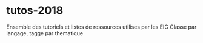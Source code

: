 # tutos-2018
Ensemble des tutoriels et listes de ressources utilises par les EIG
Classe par langage, tagge par thematique


